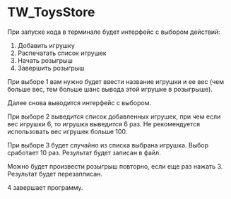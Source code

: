 ﻿# TW_ToysStore

 При запуске кода в терминале будет интерфейс с выбором действий:
 1. Добавить игрушку
 2. Распечатать список игрушек
 3. Начать розыгрыш
 4. Завершить розыгрыш

При выборе 1 вам нужно будет ввести название игрушки и ее вес (чем больше вес, тем больше шанс вывода этой игрушке в розыгрыше).

Далее снова выводится интерфейс с выбором.

При выборе 2 выведится список добавленных игрушек, при чем если вес игрушки 6, то игрушка выведится 6 раз. Не рекомендуется использовать вес игрушек больше 100.

При выборе 3 будет случайно из списка выбрана игрушка. Выбор сработает 10 раз. Результат будет записан в файл.

Можно будет произвести розыгрыш повторно, если еще раз нажать 3. Результат будет перезапписан.

4 завершает программу.



